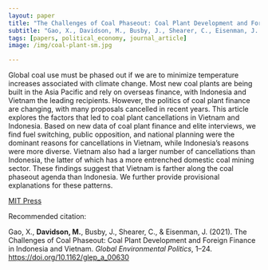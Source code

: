 ```yaml
---
layout: paper
title: "The Challenges of Coal Phaseout: Coal Plant Development and Foreign Finance in Indonesia and Vietnam"
subtitle: "Gao, X., Davidson, M., Busby, J., Shearer, C., Eisenman, J. <i>Global Environmental Politics</i>."
tags: [papers, political_economy, journal_article]
image: /img/coal-plant-sm.jpg

---
```


Global coal use must be phased out if we are to minimize temperature increases associated with climate change. Most new coal plants are being built in the Asia Pacific and rely on overseas finance, with Indonesia and Vietnam the leading recipients. However, the politics of coal plant finance are changing, with many proposals cancelled in recent years. This article explores the factors that led to coal plant cancellations in Vietnam and Indonesia. Based on new data of coal plant finance and elite interviews, we find fuel switching, public opposition, and national planning were the dominant reasons for cancellations in Vietnam, while Indonesia’s reasons were more diverse. Vietnam also had a larger number of cancellations than Indonesia, the latter of which has a more entrenched domestic coal mining sector. These findings suggest that Vietnam is farther along the coal phaseout agenda than Indonesia. We further provide provisional explanations for these patterns.

[MIT Press](https://direct.mit.edu/glep/article-abstract/doi/10.1162/glep_a_00630/107820/The-Challenges-of-Coal-Phaseout-Coal-Plant)


Recommended citation:

Gao, X., **Davidson, M.**, Busby, J., Shearer, C., & Eisenman, J. (2021). The Challenges of Coal Phaseout: Coal Plant Development and Foreign Finance in Indonesia and Vietnam. _Global Environmental Politics_, 1–24. https://doi.org/10.1162/glep_a_00630



